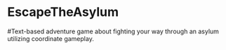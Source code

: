 # EscapeTheAsylum
#Text-based adventure game about fighting your way through an asylum utilizing coordinate gameplay.
